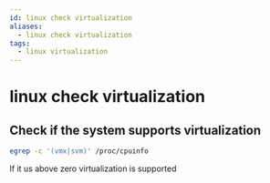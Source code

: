 ```yaml
---
id: linux check virtualization
aliases:
  - linux check virtualization
tags:
  - linux virtualization
---
```


# linux check virtualization

## Check if the system supports virtualization

```bash
egrep -c '(vmx|svm)' /proc/cpuinfo
```

If it us above zero virtualization is supported
